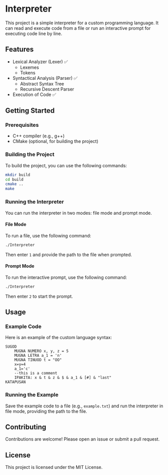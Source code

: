 # Interpreter

This project is a simple interpreter for a custom programming language. It can read and execute code from a file or run an interactive prompt for executing code line by line.

## Features

- Lexical Analyzer (Lexer) ✅
  - Lexemes
  - Tokens
- Syntactical Analysis (Parser) ✅
  - Abstract Syntax Tree
  - Recursive Descent Parser
- Execution of Code ️✅

## Getting Started

### Prerequisites

- C++ compiler (e.g., g++)
- CMake (optional, for building the project)

### Building the Project

To build the project, you can use the following commands:

```sh
mkdir build
cd build
cmake ..
make
```

### Running the Interpreter

You can run the interpreter in two modes: file mode and prompt mode.

#### File Mode

To run a file, use the following command:

```sh
./Interpreter
```

Then enter `1` and provide the path to the file when prompted.

#### Prompt Mode

To run the interactive prompt, use the following command:

```sh
./Interpreter
```

Then enter `2` to start the prompt.

## Usage

### Example Code

Here is an example of the custom language syntax:

```
SUGOD
    MUGNA NUMERO x, y, z = 5
    MUGNA LETRA a_1 = 'n'
    MUGNA TINUOD t = "OO"
    x=y=4
    a_1='c'
    --this is a comment
    IPAKITA: x & t & z & $ & a_1 & [#] & "last"
KATAPUSAN
```

### Running the Example

Save the example code to a file (e.g., `example.txt`) and run the interpreter in file mode, providing the path to the file.

## Contributing

Contributions are welcome! Please open an issue or submit a pull request.

## License

This project is licensed under the MIT License.
